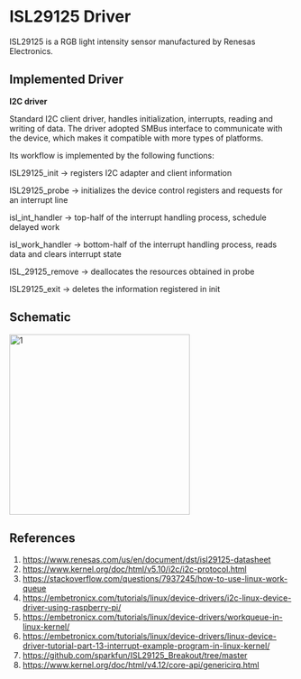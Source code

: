 # ISL29125 Driver
ISL29125 is a RGB light intensity sensor manufactured by Renesas Electronics. 

## Implemented Driver
**I2C driver**

Standard I2C client driver, handles initialization, interrupts, reading and writing of data. The driver adopted SMBus interface to communicate with the device, which makes it compatible with more types of platforms.  

Its workflow is implemented by the following functions:

ISL29125_init -> registers I2C adapter and client information

ISL29125_probe -> initializes the device control registers and requests for an interrupt line

isl_int_handler -> top-half of the interrupt handling process, schedule delayed work

isl_work_handler -> bottom-half of the interrupt handling process, reads data and clears interrupt state

ISL_29125_remove -> deallocates the resources obtained in probe

ISL29125_exit -> deletes the information registered in init

## Schematic
<img width="320" alt="1" src="https://github.com/Zixuan-Qiao/I2C_drivers/assets/102449059/56b338fa-3330-4c79-98cd-f7e1cfafef66">

## References
1. https://www.renesas.com/us/en/document/dst/isl29125-datasheet
2. https://www.kernel.org/doc/html/v5.10/i2c/i2c-protocol.html
3. https://stackoverflow.com/questions/7937245/how-to-use-linux-work-queue
4. https://embetronicx.com/tutorials/linux/device-drivers/i2c-linux-device-driver-using-raspberry-pi/
5. https://embetronicx.com/tutorials/linux/device-drivers/workqueue-in-linux-kernel/
6. https://embetronicx.com/tutorials/linux/device-drivers/linux-device-driver-tutorial-part-13-interrupt-example-program-in-linux-kernel/
7. https://github.com/sparkfun/ISL29125_Breakout/tree/master
8. https://www.kernel.org/doc/html/v4.12/core-api/genericirq.html

